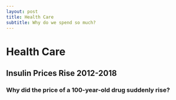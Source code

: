 ```yaml
---
layout: post
title: Health Care
subtitle: Why do we spend so much?
---
```


# Health Care

## Insulin Prices Rise 2012-2018
### Why did the price of a 100-year-old drug suddenly rise?
